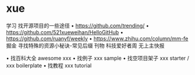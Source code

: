 # xue
学习
找开源项目的一些途径
• https://github.com/trending/
• https://github.com/521xueweihan/HelloGitHub
• https://github.com/ruanyf/weekly
• https://www.zhihu.com/column/mm-fe
掘金
寻找特殊的资源小秘诀-常见后缀
刊物
科技爱好者周
无上主快报


• 找百科大全 awesome xxx
• 找例子 xxx sample
• 找空项目架子 xxx starter / xxx boilerplate 
• 找教程  xxx tutorial
